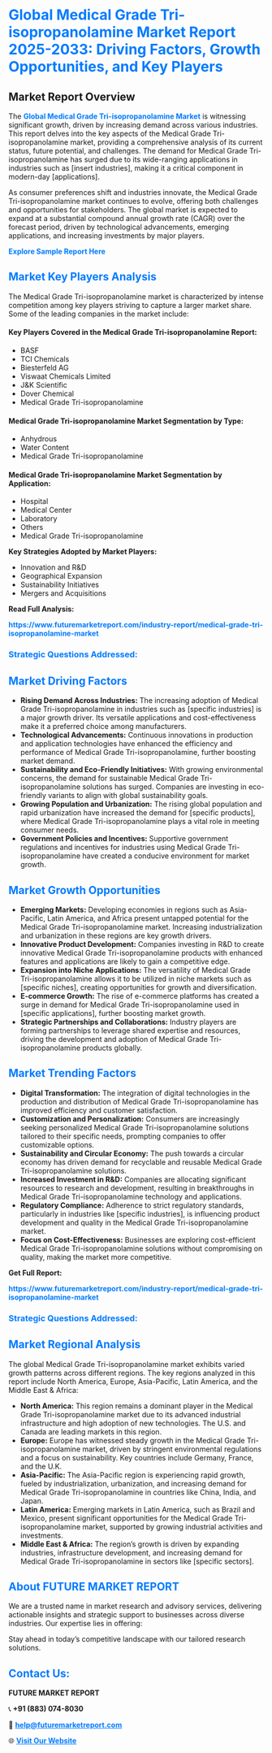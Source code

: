 <h1 style="color: #007BFF;">Global Medical Grade Tri-isopropanolamine Market Report 2025-2033: Driving Factors, Growth Opportunities, and Key Players</h1>

<section id="overview">
<h2>Market Report Overview</h2>
<p>The <a href="https://www.futuremarketreport.com/industry-report/medical-grade-tri-isopropanolamine-market" style="color: #007BFF; text-decoration: none;"><strong>Global Medical Grade Tri-isopropanolamine Market</strong></a> is witnessing significant growth, driven by increasing demand across various industries. This report delves into the key aspects of the Medical Grade Tri-isopropanolamine market, providing a comprehensive analysis of its current status, future potential, and challenges. The demand for Medical Grade Tri-isopropanolamine has surged due to its wide-ranging applications in industries such as [insert industries], making it a critical component in modern-day [applications].</p>
<p>As consumer preferences shift and industries innovate, the Medical Grade Tri-isopropanolamine market continues to evolve, offering both challenges and opportunities for stakeholders. The global market is expected to expand at a substantial compound annual growth rate (CAGR) over the forecast period, driven by technological advancements, emerging applications, and increasing investments by major players.</p>
</section>

<section id="overview">
<p><a href="https://www.futuremarketreport.com/request-sample/reportId=97314" style="color: #007BFF; text-decoration: none;"><strong>Explore Sample Report Here</strong></a></p>
</section>

<section id="key-players">
<h2 style="color: #007BFF;">Market Key Players Analysis</h2>
<p>The Medical Grade Tri-isopropanolamine market is characterized by intense competition among key players striving to capture a larger market share. Some of the leading companies in the market include:</p>
<h4>Key Players Covered in the Medical Grade Tri-isopropanolamine Report:</h4>
<ul><li>BASF</li><li>TCI Chemicals</li><li>Biesterfeld AG</li><li>Viswaat Chemicals Limited</li><li>J&amp;K Scientific</li><li>Dover Chemical</li><li>Medical Grade Tri-isopropanolamine</li></ul>
<h4>Medical Grade Tri-isopropanolamine Market Segmentation by Type:</h4>
<ul><li>Anhydrous</li><li>Water Content</li><li>Medical Grade Tri-isopropanolamine</li></ul>

<h4>Medical Grade Tri-isopropanolamine Market Segmentation by Application:</h4>
<ul><li>Hospital</li><li>Medical Center</li><li>Laboratory</li><li>Others</li><li>Medical Grade Tri-isopropanolamine</li></ul>
<p><strong>Key Strategies Adopted by Market Players:</strong></p>
<ul>
<li>Innovation and R&D</li>
<li>Geographical Expansion</li>
<li>Sustainability Initiatives</li>
<li>Mergers and Acquisitions</li>
</ul>
</section>

<section>
<p><strong>Read Full Analysis: </strong></p><a href="https://www.futuremarketreport.com/industry-report/medical-grade-tri-isopropanolamine-market" style="color: #007BFF; text-decoration: none;"><strong>https://www.futuremarketreport.com/industry-report/medical-grade-tri-isopropanolamine-market</strong></a>
<h3 style="color: #007BFF;">Strategic Questions Addressed:</h3>
</section>

<section id="driving-factors">
<h2 style="color: #007BFF;">Market Driving Factors</h2>
<ul>
<li><strong>Rising Demand Across Industries:</strong> The increasing adoption of Medical Grade Tri-isopropanolamine in industries such as [specific industries] is a major growth driver. Its versatile applications and cost-effectiveness make it a preferred choice among manufacturers.</li>
<li><strong>Technological Advancements:</strong> Continuous innovations in production and application technologies have enhanced the efficiency and performance of Medical Grade Tri-isopropanolamine, further boosting market demand.</li>
<li><strong>Sustainability and Eco-Friendly Initiatives:</strong> With growing environmental concerns, the demand for sustainable Medical Grade Tri-isopropanolamine solutions has surged. Companies are investing in eco-friendly variants to align with global sustainability goals.</li>
<li><strong>Growing Population and Urbanization:</strong> The rising global population and rapid urbanization have increased the demand for [specific products], where Medical Grade Tri-isopropanolamine plays a vital role in meeting consumer needs.</li>
<li><strong>Government Policies and Incentives:</strong> Supportive government regulations and incentives for industries using Medical Grade Tri-isopropanolamine have created a conducive environment for market growth.</li>
</ul>
</section>

<section id="growth-opportunities">
<h2 style="color: #007BFF;">Market Growth Opportunities</h2>
<ul>
<li><strong>Emerging Markets:</strong> Developing economies in regions such as Asia-Pacific, Latin America, and Africa present untapped potential for the Medical Grade Tri-isopropanolamine market. Increasing industrialization and urbanization in these regions are key growth drivers.</li>
<li><strong>Innovative Product Development:</strong> Companies investing in R&D to create innovative Medical Grade Tri-isopropanolamine products with enhanced features and applications are likely to gain a competitive edge.</li>
<li><strong>Expansion into Niche Applications:</strong> The versatility of Medical Grade Tri-isopropanolamine allows it to be utilized in niche markets such as [specific niches], creating opportunities for growth and diversification.</li>
<li><strong>E-commerce Growth:</strong> The rise of e-commerce platforms has created a surge in demand for Medical Grade Tri-isopropanolamine used in [specific applications], further boosting market growth.</li>
<li><strong>Strategic Partnerships and Collaborations:</strong> Industry players are forming partnerships to leverage shared expertise and resources, driving the development and adoption of Medical Grade Tri-isopropanolamine products globally.</li>
</ul>
</section>

<section id="trending-factors">
<h2 style="color: #007BFF;">Market Trending Factors</h2>
<ul>
<li><strong>Digital Transformation:</strong> The integration of digital technologies in the production and distribution of Medical Grade Tri-isopropanolamine has improved efficiency and customer satisfaction.</li>
<li><strong>Customization and Personalization:</strong> Consumers are increasingly seeking personalized Medical Grade Tri-isopropanolamine solutions tailored to their specific needs, prompting companies to offer customizable options.</li>
<li><strong>Sustainability and Circular Economy:</strong> The push towards a circular economy has driven demand for recyclable and reusable Medical Grade Tri-isopropanolamine solutions.</li>
<li><strong>Increased Investment in R&D:</strong> Companies are allocating significant resources to research and development, resulting in breakthroughs in Medical Grade Tri-isopropanolamine technology and applications.</li>
<li><strong>Regulatory Compliance:</strong> Adherence to strict regulatory standards, particularly in industries like [specific industries], is influencing product development and quality in the Medical Grade Tri-isopropanolamine market.</li>
<li><strong>Focus on Cost-Effectiveness:</strong> Businesses are exploring cost-efficient Medical Grade Tri-isopropanolamine solutions without compromising on quality, making the market more competitive.</li>
</ul>
</section>

<section>
<p><strong>Get Full Report: </strong></p><a href="https://www.futuremarketreport.com/industry-report/medical-grade-tri-isopropanolamine-market" style="color: #007BFF; text-decoration: none;"><strong>https://www.futuremarketreport.com/industry-report/medical-grade-tri-isopropanolamine-market</strong></a>
<h3 style="color: #007BFF;">Strategic Questions Addressed:</h3>
</section>


<section id="regional-analysis">
<h2 style="color: #007BFF;">Market Regional Analysis</h2>
<p>The global Medical Grade Tri-isopropanolamine market exhibits varied growth patterns across different regions. The key regions analyzed in this report include North America, Europe, Asia-Pacific, Latin America, and the Middle East & Africa:</p>
<ul>
<li><strong>North America:</strong> This region remains a dominant player in the Medical Grade Tri-isopropanolamine market due to its advanced industrial infrastructure and high adoption of new technologies. The U.S. and Canada are leading markets in this region.</li>
<li><strong>Europe:</strong> Europe has witnessed steady growth in the Medical Grade Tri-isopropanolamine market, driven by stringent environmental regulations and a focus on sustainability. Key countries include Germany, France, and the U.K.</li>
<li><strong>Asia-Pacific:</strong> The Asia-Pacific region is experiencing rapid growth, fueled by industrialization, urbanization, and increasing demand for Medical Grade Tri-isopropanolamine in countries like China, India, and Japan.</li>
<li><strong>Latin America:</strong> Emerging markets in Latin America, such as Brazil and Mexico, present significant opportunities for the Medical Grade Tri-isopropanolamine market, supported by growing industrial activities and investments.</li>
<li><strong>Middle East & Africa:</strong> The region’s growth is driven by expanding industries, infrastructure development, and increasing demand for Medical Grade Tri-isopropanolamine in sectors like [specific sectors].</li>
</ul>
</section>

<footer>
<h2 style="color: #007BFF;">About FUTURE MARKET REPORT</h2>
<p>We are a trusted name in market research and advisory services, delivering actionable insights and strategic support to businesses across diverse industries. Our expertise lies in offering:</p>

<p>Stay ahead in today’s competitive landscape with our tailored research solutions.</p>

<h2 style="color: #007BFF;">Contact Us:</h2>
<p><strong>FUTURE MARKET REPORT</strong></p>
<p>📞 <strong>+91 (883) 074-8030</strong></p>
<p>📧 <strong><a href="mailto:help@futuremarketreport.com" style="color: #007BFF;">help@futuremarketreport.com</a></strong></p>
<p>🌐 <strong><a href="https://www.futuremarketreport.com/" style="color: #007BFF;">Visit Our Website</a></strong></p>
</footer>